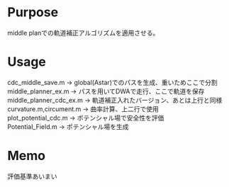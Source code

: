 # Purpose
middle planでの軌道補正アルゴリズムを適用させる。
# Usage
cdc_middle_save.m -> global(Astar)でのパスを生成、重いためここで分割  
middle_planner_ex.m -> パスを用いてDWAで走行、ここで軌道を保存  
middle_planner_cdc_ex.m -> 軌道補正入れたバージョン、あとは上行と同様  
curvature.m,circument.m -> 曲率計算、上二行で使用  
plot_potential_cdc.m -> ポテンシャル場で安全性を評価  
Potential_Field.m -> ポテンシャル場を生成  
# Memo
評価基準あいまい